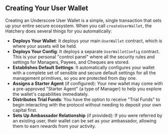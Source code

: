 ## Creating Your User Wallet

Creating an Underscore User Wallet is a simple, single transaction that sets up your entire secure ecosystem. When you call `createUserWallet`, the Hatchery does several things for you automatically:

* **Deploys Your Wallet**: It deploys your main `UserWallet` contract, which is where your assets will be held.
* **Deploys Your Config**: It deploys a separate `UserWalletConfig` contract. This is your personal "control panel" where all the security rules and settings for Managers, Payees, and Cheques are stored.
* **Establishes Default Settings**: It automatically configures your wallet with a complete set of sensible and secure default settings for all the management primitives, so you are protected from day one.
* **Assigns a Starter Agent** (if configured): Your new wallet may come with a pre-approved "Starter Agent" (a type of Manager) to help you explore the wallet's capabilities immediately.
* **Distributes Trial Funds**: You have the option to receive "Trial Funds" to begin interacting with the protocol without needing to deposit your own capital first.
* **Sets Up Ambassador Relationship** (if provided): If you were referred by an existing user, their wallet can be set as your ambassador, allowing them to earn rewards from your activity.